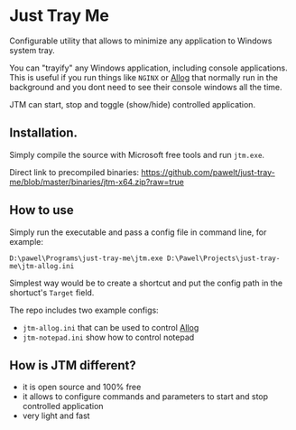 Just Tray Me
============

Configurable utility that allows to minimize any application to Windows system tray.

You can "trayify" any Windows application, including console applications. This is useful if you run things like `NGINX` or [Allog](https://github.com/pawelt/allog) that normally run in the background and you dont need to see their console windows all the time.

JTM can start, stop and toggle (show/hide) controlled application.


Installation.
-------------

Simply compile the source with Microsoft free tools and run `jtm.exe`.

Direct link to precompiled binaries: https://github.com/pawelt/just-tray-me/blob/master/binaries/jtm-x64.zip?raw=true

How to use
----------

Simply run the executable and pass a config file in command line, for example:

    D:\pawel\Programs\just-tray-me\jtm.exe D:\Pawel\Projects\just-tray-me\jtm-allog.ini

Simplest way would be to create a shortcut and put the config path in the shortuct's `Target` field.

The repo includes two example configs:

- `jtm-allog.ini` that can be used to control [Allog](https://github.com/pawelt/allog)
- `jtm-notepad.ini` show how to control notepad


How is JTM different?
---------------------

- it is open source and 100% free
- it allows to configure commands and parameters to start and stop controlled application
- very light and fast

